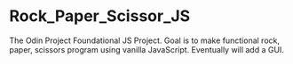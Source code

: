 # Rock_Paper_Scissor_JS
The Odin Project Foundational JS Project. Goal is to make functional rock, paper, scissors program using vanilla JavaScript. Eventually will add a GUI.
